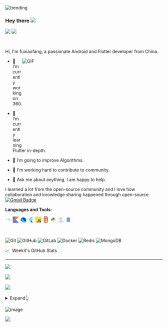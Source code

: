 ![trending](https://activity-graph.herokuapp.com/graph?username=fxfSean&theme=xcode)

### Hey there <img src="https://media.giphy.com/media/hvRJCLFzcasrR4ia7z/giphy.gif" width="25px">

![](https://visitor-badge.glitch.me/badge?page_id=fxfSean) ![](https://img.shields.io/github/last-commit/fxfSean/fxfSean)

<br />

Hi, I'm fuxiaofang, a passionate Android and Flutter developer from China.

<img align="right" alt="GIF" src="https://github.com/weekitmo/weekitmo/blob/master/code.gif?raw=true" width="450" height="280" />

- :dog: I’m currently working on 360.

- :palm_tree: I’m currently learning Flutter in-depth.

- :beer: I’m going to improve Algorithms.

- :meat_on_bone: I'm working hard to contribute to community.

- :ghost: Ask me about anything, I am happy to help.

I learned a lot from the open-source community and I love how collaboration and knowledge sharing happened through open-source. [![Gmail Badge](https://img.shields.io/badge/-fuxiaofang93@gmail.com-c14438?style=flat-square&logo=Gmail&logoColor=white&link=mailto:fuxiaofang93@gmail.com)](mailto:fuxiaofang93@gmail.com)

**Languages and Tools:**

<code><img height="20" src="https://raw.githubusercontent.com/github/explore/80688e429a7d4ef2fca1e82350fe8e3517d3494d/topics/java/java.png"></code> <code><img height="20" src="https://raw.githubusercontent.com/github/explore/80688e429a7d4ef2fca1e82350fe8e3517d3494d/topics/kotlin/kotlin.png"></code> <code><img height="20" src="https://raw.githubusercontent.com/github/explore/80688e429a7d4ef2fca1e82350fe8e3517d3494d/topics/dart/dart.png"></code> <code><img height="20" src="https://raw.githubusercontent.com/github/explore/80688e429a7d4ef2fca1e82350fe8e3517d3494d/topics/flutter/flutter.png"></code> <code><img height="20" src="https://raw.githubusercontent.com/github/explore/80688e429a7d4ef2fca1e82350fe8e3517d3494d/topics/javascript/javascript.png"></code> <code><img height="20" src="https://raw.githubusercontent.com/github/explore/80688e429a7d4ef2fca1e82350fe8e3517d3494d/topics/html/html.png"></code> <code><img height="20" src="https://raw.githubusercontent.com/github/explore/80688e429a7d4ef2fca1e82350fe8e3517d3494d/topics/python/python.png"></code> <code><img height="20" src="https://raw.githubusercontent.com/github/explore/80688e429a7d4ef2fca1e82350fe8e3517d3494d/topics/c/c.png"></code> <code><img height="20" src="https://raw.githubusercontent.com/github/explore/80688e429a7d4ef2fca1e82350fe8e3517d3494d/topics/sql/sql.png"></code>

<br />

![Git](https://img.shields.io/badge/-Git-brightgreen?style=plastic&logo=git)
![GitHub](https://img.shields.io/badge/-GitHub-181717?style=flat&logo=github)
![GitLab](https://img.shields.io/badge/-GitLab-FCA121?style=plastic&logo=gitlab)
![Docker](https://img.shields.io/badge/-Shell-blue?style=plastic&logo=shell)
![Redis](https://img.shields.io/badge/-Mysql-ffe897?style=plastic&logo=mysql)
![MongoDB](https://img.shields.io/badge/-Postman-9cf?style=plastic&logo=postman)


<div>📈&nbsp;&nbsp;Weekit's GitHub Stats</div>

---

![](https://github-readme-stats.vercel.app/api/top-langs/?username=fxfSean&layout=compact&theme=material-palenight)

![](https://github-readme-stats.vercel.app/api?username=fxfSean&show_icons=true&theme=dracula&hide=stars,issues)

![](https://github-readme-streak-stats.herokuapp.com/?user=fxfSean)


<details>
  <summary>Expand👆</summary>
  <pre>
  🤷‍♂️  In my spare time, I also like to watch anime and like to visit Bilibili's website
  <br />
  </pre>
</details>

![image](https://gitee.com/powerbyweekit/static-file/raw/master/dragbox.gif)

![](https://github-profile-trophy.vercel.app/?username=fxfSean&theme=juicyfresh&no-bg=true&no-frame=true&column=4&%22)

<br />
